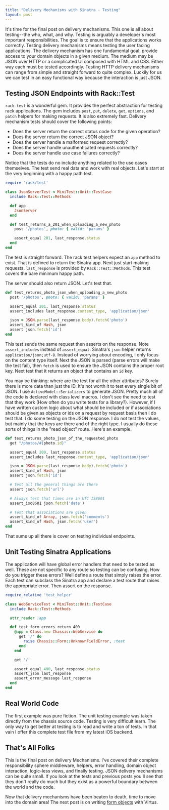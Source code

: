 ```yaml
---
title: "Delivery Mechanisms with Sinatra - Testing"
layout: post
---
```


It's time for the final post on delivery mechanisms. This one is all
about testing--the who, what, and why. Testing is arguably a
developer's most important responsibilities. The goal is to ensure
that the applications works correctly. Testing delivery mechanisms
means testing the user facing applications. The delivery mechanism has
one fundamental goal: provide access to your domain objects in a given
medium. The medium may be JSON over HTTP or a complicated UI
composed with HTML and CSS. Either way each must be tested
accordingly. Testing HTTP delivery mechanisms can range from simple
and straight forward to quite complex. Luckily for us we can test in
an easy functional way because the interaction is just JSON.

## Testing JSON Endpoints with Rack::Test

`rack-test` is a wonderful gem. It provides the perfect abstraction
for testing rack applications. The gem includes `post`, `put`,
`delete`, `get`, `options`, and `patch` helpers for making
requests. It is also extremely fast. Delivery mechanism tests should
cover the following points:

* Does the server return the correct status code for the given
  operation?
* Does the server return the correct JSON object?
* Does the server handle a malformed request correctly?
* Does the server handle unauthenticated requests correctly?
* Does the server handle use case failures correctly?

Notice that the tests do no include anything related to the use cases
themselves. The test send real data and work with real objects. Let's
start at the very beginning with a happy path test.

```ruby
require 'rack/test'

class JsonServerTest < MiniTest::Unit::TestCase
  include Rack::Test::Methods

  def app
    JsonServer
  end

  def test_returns_a_201_when_uploading_a_new_photo
    post '/photos', photo: { valid: 'params' }

    assert_equal 201, last_response.status
  end
end
```

The test is straight forward. The rack test helpers expect an `app`
method to exist. That is defined to return the Sinatra app. Next just
start making requests. `last_response` is provided by
`Rack::Test::Methods`. This test covers the bare minimum happy path.

The server should also return JSON. Let's test that.

```ruby
def test_returns_photo_json_when_uploading_a_new_photo
  post '/photos', photo: { valid: 'params' }

  assert_equal 201, last_response.status
  assert_includes last_response.content_type, 'application/json'

  json = JSON.parse(last_response.body).fetch('photo')
  assert_kind_of Hash, json
  assert json.fetch('id')
end
```

This test sends the same request then asserts on the response. Note
`assert_includes` instead of `assert_equal`. Sinatra's `json` helper
returns `application/json;utf-8`. Instead of worrying about encoding, I
only focus on the content type itself. Next the JSON is parsed (parse
errors will make the test fail), then `fetch` is used to ensure the
JSON contains the proper root key. Next test that it returns an object
that contains an `id` key.

You may be thinking: where are the test for all the other attributes?
Surely there is more data than just the ID. It's not worth it to test
every single bit of JSON. I use `ActiveModel::Serializers` to generate
JSON. Pretty much all of the code is declared with class level macros.
I don't see the need to test that they work (How often do you write
tests for a library?). However, if I have written custom logic about
what should be included or if associations should be given as objects
or ids on a request by request basis then I do test that. I do some
testing on the JSON response. I do not test the values, but mainly
that the keys are there and of the right type. I usually do these
sorts of things in the "read object" route. Here's an example.

```ruby
def test_returns_photo_json_of_the_requested_photo
  get "/photos/#{photo.id}"

  assert_equal 200, last_response.status
  assert_includes last_response.content_type, 'application/json'

  json = JSON.parse(last_response.body).fetch('photo')
  assert_kind_of Hash, json
  assert json.fetch('id')

  # Test all the general things are there
  assert json.fetch('url')

  # Always test that times are in UTC IS8601
  assert_iso8601 json.fetch('date')

  # Test that associations are given
  assert_kind_of Array, json.fetch('comments')
  assert_kind_of Hash, json.fetch('user')
end
```

That sums up all there is cover on testing individual endpoints.

## Unit Testing Sinatra Applications

The application will have global error handlers that need to be tested
as well. These are not specific to any route so testing can be
confusing. How do you trigger these errors? Well define a route that
simply raises the error. Each test can subclass the Sinatra app and
declare a test route that raises the appropriate error. Then assert on
the response.

```ruby
require_relative 'test_helper'

class WebServiceTest < MiniTest::Unit::TestCase
  include Rack::Test::Methods

  attr_reader :app

  def test_form_errors_return_400
    @app = Class.new Chassis::WebService do
      get '/' do
        raise Chassis::Form::UnknownFieldError, :test
      end
    end

    get '/'

    assert_equal 400, last_response.status
    assert_json last_response
    assert_error_message last_response
  end
end
```

## Real World Code

The first example was pure fiction. The unit testing example was taken
directly from the chassis source code. Testing is very difficult
learn. The only way to get better at testing is to read and
write a ton of tests. In that vain I offer this complete test file
from my latest iOS backend.

<script src="https://gist.github.com/ahawkins/1cbc091a8174ec19d69d.js"></script>

## That's All Folks

This is the final post on delivery Mechanisms. I've covered their
complete responsibility sphere middleware, helpers, error handling,
domain object interaction, logic-less views, and finally testing. JSON
delivery mechanisms can be quite small. If you look at the tests and
previous posts you'll see that they don't really do much but they
exist as a powerful boundary between the world and the code.

Now that delivery mechanisms have been beaten to death, time to move
into the domain area! The next post is on writing [form
objects](/2014/01/form_objects_with_virtus/) with
Virtus.
